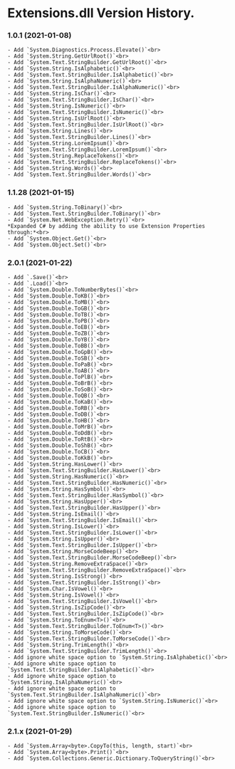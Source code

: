 ﻿# Extensions.dll Version History.

### **1.0.1 (2021-01-08)**<br>
	- Add `System.Diagnostics.Process.Elevate()`<br>
	- Add `System.String.GetUrlRoot()`<br>
	- Add `System.Text.StringBuilder.GetUrlRoot()`<br>
	- Add `System.String.IsAlphabetic()`<br>
	- Add `System.Text.StringBuilder.IsAlphabetic()`<br>
	- Add `System.String.IsAlphaNumeric()`<br>
	- Add `System.Text.StringBuilder.IsAlphaNumeric()`<br>
	- Add `System.String.IsChar()`<br>
	- Add `System.Text.StringBuilder.IsChar()`<br>
	- Add `System.String.IsNumeric()`<br>
	- Add `System.Text.StringBuilder.IsNumeric()`<br>
	- Add `System.String.IsUrlRoot()`<br>
	- Add `System.Text.StringBuilder.IsUrlRoot()`<br>
	- Add `System.String.Lines()`<br>
	- Add `System.Text.StringBuilder.Lines()`<br>
	- Add `System.String.LoremIpsum()`<br>
	- Add `System.Text.StringBuilder.LoremIpsum()`<br>
	- Add `System.String.ReplaceTokens()`<br>
	- Add `System.Text.StringBuilder.ReplaceTokens()`<br>
	- Add `System.String.Words()`<br>
	- Add `System.Text.StringBuilder.Words()`<br>

### **1.1.28 (2021-01-15)**<br>
	- Add `System.String.ToBinary()`<br>
	- Add `System.Text.StringBuilder.ToBinary()`<br>
	- Add `System.Net.WebException.Retry()`<br>
	*Expanded C# by adding the ability to use Extension Properties through:*<br>
	- Add `System.Object.Get()`<br>
	- Add `System.Object.Set()`<br>

### **2.0.1 (2021-01-22)**<br>
	- Add `.Save()`<br>
	- Add `.Load()`<br>
	- Add `System.Double.ToNumberBytes()`<br>
	- Add `System.Double.ToKB()`<br>
	- Add `System.Double.ToMB()`<br>
	- Add `System.Double.ToGB()`<br>
	- Add `System.Double.ToTB()`<br>
	- Add `System.Double.ToPB()`<br>
	- Add `System.Double.ToEB()`<br>
	- Add `System.Double.ToZB()`<br>
	- Add `System.Double.ToYB()`<br>
	- Add `System.Double.ToBB()`<br>
	- Add `System.Double.ToGpB()`<br>
	- Add `System.Double.ToSB()`<br>
	- Add `System.Double.ToPaB()`<br>
	- Add `System.Double.ToAB()`<br>
	- Add `System.Double.ToPlB()`<br>
	- Add `System.Double.ToBrB()`<br>
	- Add `System.Double.ToSoB()`<br>
	- Add `System.Double.ToQB()`<br>
	- Add `System.Double.ToKaB()`<br>
	- Add `System.Double.ToRB()`<br>
	- Add `System.Double.ToDB()`<br>
	- Add `System.Double.ToHB()`<br>
	- Add `System.Double.ToMrB()`<br>
	- Add `System.Double.ToDdB()`<br>
	- Add `System.Double.ToRtB()`<br>
	- Add `System.Double.ToShB()`<br>
	- Add `System.Double.ToCB()`<br>
	- Add `System.Double.ToKkB()`<br>
	- Add `System.String.HasLower()`<br>
	- Add `System.Text.StringBuilder.HasLower()`<br>
	- Add `System.String.HasNumeric()`<br>
	- Add `System.Text.StringBuilder.HasNumeric()`<br>
	- Add `System.String.HasSymbol()`<br>
	- Add `System.Text.StringBuilder.HasSymbol()`<br>
	- Add `System.String.HasUpper()`<br>
	- Add `System.Text.StringBuilder.HasUpper()`<br>
	- Add `System.String.IsEmail()`<br>
	- Add `System.Text.StringBuilder.IsEmail()`<br>
	- Add `System.String.IsLower()`<br>
	- Add `System.Text.StringBuilder.IsLower()`<br>
	- Add `System.String.IsUpper()`<br>
	- Add `System.Text.StringBuilder.IsUpper()`<br>
	- Add `System.String.MorseCodeBeep()`<br>
	- Add `System.Text.StringBuilder.MorseCodeBeep()`<br>
	- Add `System.String.RemoveExtraSpace()`<br>
	- Add `System.Text.StringBuilder.RemoveExtraSpace()`<br>
	- Add `System.String.IsStrong()`<br>
	- Add `System.Text.StringBuilder.IsStrong()`<br>
	- Add `System.Char.IsVowel()`<br>
	- Add `System.String.IsVowel()`<br>
	- Add `System.Text.StringBuilder.IsVowel()`<br>
	- Add `System.String.IsZipCode()`<br>
	- Add `System.Text.StringBuilder.IsZipCode()`<br>
	- Add `System.String.ToEnum<T>()`<br>
	- Add `System.Text.StringBuilder.ToEnum<T>()`<br>
	- Add `System.String.ToMorseCode()`<br>
	- Add `System.Text.StringBuilder.ToMorseCode()`<br>
	- Add `System.String.TrimLength()`<br>
	- Add `System.Text.StringBuilder.TrimLength()`<br>
	- Add ignore white space option to `System.String.IsAlphabetic()`<br>
	- Add ignore white space option to `System.Text.StringBuilder.IsAlphabetic()`<br>
	- Add ignore white space option to `System.String.IsAlphaNumeric()`<br>
	- Add ignore white space option to `System.Text.StringBuilder.IsAlphaNumeric()`<br>
	- Add ignore white space option to `System.String.IsNumeric()`<br>
	- Add ignore white space option to `System.Text.StringBuilder.IsNumeric()`<br>

### **2.1.x (2021-01-29)**<br>
	- Add `System.Array<byte>.CopyTo(this, length, start)`<br>
	- Add `System.Array<byte>.Print()`<br>
	- Add `System.Collections.Generic.Dictionary.ToQueryString()`<br>
